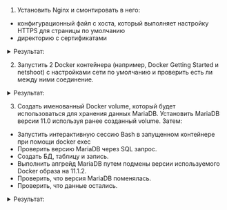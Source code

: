1. Установить Nginx и смонтировать в него:
- конфигурационный файл с хоста, который выполняет настройку HTTPS для страницы по умолчанию
- директорию с сертификатами

<details><summary>Результат:</summary>
  
Вроде бы делаю все правильно, но открыть по https не удается

![image](https://github.com/tms-dos21-onl/aleksey-ivanishchev/assets/93286236/e34ef4e9-ee93-42f8-a079-a72baa61c9dd)
![image](https://github.com/tms-dos21-onl/aleksey-ivanishchev/assets/93286236/c3ed91b8-ff1f-4bb9-9a99-8a58c8da82ed)
![image](https://github.com/tms-dos21-onl/aleksey-ivanishchev/assets/93286236/962200fd-8366-45bd-9fe5-398c6460be8e)
![image](https://github.com/tms-dos21-onl/aleksey-ivanishchev/assets/93286236/1ff21685-0c24-4910-9b13-3d7dab71f84a)
![image](https://github.com/tms-dos21-onl/aleksey-ivanishchev/assets/93286236/5d60b434-82eb-4a31-94e8-dcc0e3d95daa)
![image](https://github.com/tms-dos21-onl/aleksey-ivanishchev/assets/93286236/c24e59af-ee12-40be-9fa2-ef6674c067df)

</details>

2. Запустить 2 Docker контейнера (например, Docker Getting Started и netshoot) с настройками сети по умолчанию и проверить есть ли между ними соединение.

<details><summary>Результат:</summary>
Смотрю ip в запущенном контейнере:
  
![image](https://github.com/tms-dos21-onl/aleksey-ivanishchev/assets/93286236/4be24405-0e90-4eb9-9fed-aa9e44c0c0bd)

Ставлю netshoot и пингую:

![image](https://github.com/tms-dos21-onl/aleksey-ivanishchev/assets/93286236/412f5b1a-6c22-4ff7-ba2d-cab5f8a515c5)
![image](https://github.com/tms-dos21-onl/aleksey-ivanishchev/assets/93286236/dc6761a2-eea1-4701-b2f1-2bb79d38d1a5)

</details>

3. Создать именованный Docker volume, который будет использоваться для хранения данных MariaDB. Установить MariaDB версии 11.0 используя ранее созданный volume. Затем:
- Запустить интерактивную сессию Bash в запущенном контейнере при помощи docker exec
- Проверить версию MariaDB через SQL запрос.
- Создать БД, таблицу и запись.
- Выполнить апгрейд MariaDB путем подмены версии используемого Docker образа на 11.1.2.
- Проверить, что версия MariaDB поменялась.
- Проверить, что данные остались.

<details><summary>Результат:</summary>

Создал volume:

![image](https://github.com/tms-dos21-onl/aleksey-ivanishchev/assets/93286236/e8380ac8-95be-4979-a939-3a64a4c86176)

Скачал образ БД:

![image](https://github.com/tms-dos21-onl/aleksey-ivanishchev/assets/93286236/947628b3-f6c4-47c0-83b8-43b4c4db6c5a)

Запуск контейнера с mariadb версии 11.2 (установка пароля обязательна):
```
docker run -d -v maria:/var/lib/mysql/ --name mariaTest mariadb:11.0
```
![image](https://github.com/tms-dos21-onl/aleksey-ivanishchev/assets/93286236/4ac9c77c-f62d-4f59-b917-e0271e0faab3)

Запуск bash:

![image](https://github.com/tms-dos21-onl/aleksey-ivanishchev/assets/93286236/c5005d1b-e47d-42f0-89f1-82cd851fd9a9)

Установка mysql и mariadb:

![image](https://github.com/tms-dos21-onl/aleksey-ivanishchev/assets/93286236/2ebc155a-5373-42ca-997b-2445350a26e5)

![image](https://github.com/tms-dos21-onl/aleksey-ivanishchev/assets/93286236/54367c56-b1e5-4aad-9f6b-4bb672ec665e)

Проверка версии:

![image](https://github.com/tms-dos21-onl/aleksey-ivanishchev/assets/93286236/9c9d3bfe-5cc6-423a-8e5f-28bc69858c85)

Создаю БД, таблицу и запись:

![image](https://github.com/tms-dos21-onl/aleksey-ivanishchev/assets/93286236/df52b2e3-5dcd-4f15-87bd-b049b43ef700)

```
CREATE TABLE Customers
(
    Id INT,
    Age INT,
    FirstName VARCHAR(20),
    LastName VARCHAR(20)
);
```
![image](https://github.com/tms-dos21-onl/aleksey-ivanishchev/assets/93286236/11be5b07-8fbf-415a-9191-c826ef012b00)
```
INSERT Customers(Id, Age, FirstName, LastName) 
VALUES (1, 18, 'Иван', 'Иванов');
```
![image](https://github.com/tms-dos21-onl/aleksey-ivanishchev/assets/93286236/41d83a6a-e8f8-4dca-879c-4323ab2033f4)

Запуск контейнера с mariadb версии 11.3, проверка данных и версии БД:

![image](https://github.com/tms-dos21-onl/aleksey-ivanishchev/assets/93286236/ffe72184-963d-4851-b499-d9c8bf117091)

![image](https://github.com/tms-dos21-onl/aleksey-ivanishchev/assets/93286236/38c33295-ee8c-4acb-b200-821a90426169)

![image](https://github.com/tms-dos21-onl/aleksey-ivanishchev/assets/93286236/f998811a-f6bd-495e-9753-339e3cf8667c)

</details>

